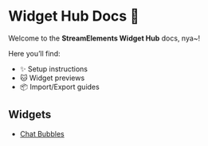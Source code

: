 # Widget Hub Docs 🐾

Welcome to the **StreamElements Widget Hub** docs, nya~!

Here you’ll find:
- ✨ Setup instructions
- 🐱 Widget previews
- 📦 Import/Export guides

## Widgets
- [Chat Bubbles](chat-bubbles/index.html)
